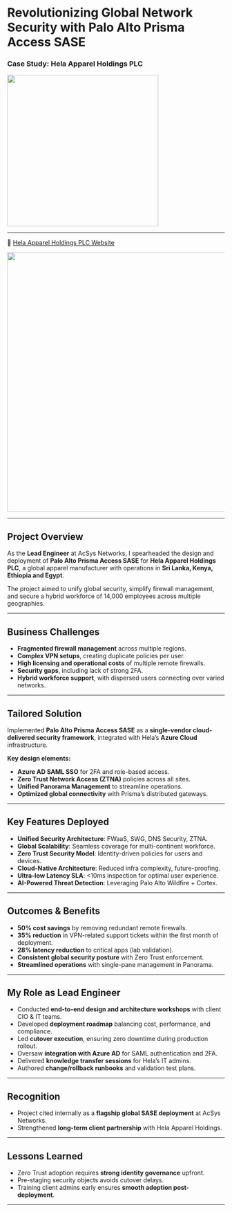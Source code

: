 # Revolutionizing Global Network Security with Palo Alto Prisma Access SASE
### Case Study: Hela Apparel Holdings PLC  
<p>
  <img src="https://img.shields.io/badge/Role-Lead%20Network%20%26%20Security%20Engineer-blue" width="350">
</p>


---
🔗 [Hela Apparel Holdings PLC Website](https://www.helaclothing.com)  

<img src="https://img.shields.io/badge/Sanitized-All%20configs%2C%20IPs%20%26%20diagrams%20are%20sanitized.%20No%20customer%20data%20exposed.-red" width="600">


---

## Project Overview
As the **Lead Engineer** at AcSys Networks, I spearheaded the design and deployment of **Palo Alto Prisma Access SASE** for **Hela Apparel Holdings PLC**, a global apparel manufacturer with operations in **Sri Lanka, Kenya, Ethiopia and Egypt**.  

The project aimed to unify global security, simplify firewall management, and secure a hybrid workforce of 14,000 employees across multiple geographies.  

---

## Business Challenges
- **Fragmented firewall management** across multiple regions.  
- **Complex VPN setups**, creating duplicate policies per user.  
- **High licensing and operational costs** of multiple remote firewalls.  
- **Security gaps**, including lack of strong 2FA.  
- **Hybrid workforce support**, with dispersed users connecting over varied networks.  

---

## Tailored Solution
Implemented **Palo Alto Prisma Access SASE** as a **single-vendor cloud-delivered security framework**, integrated with Hela’s **Azure Cloud** infrastructure.  

**Key design elements:**  
- **Azure AD SAML SSO** for 2FA and role-based access.  
- **Zero Trust Network Access (ZTNA)** policies across all sites.  
- **Unified Panorama Management** to streamline operations.  
- **Optimized global connectivity** with Prisma’s distributed gateways.  

---

## Key Features Deployed
- **Unified Security Architecture**: FWaaS, SWG, DNS Security, ZTNA.  
- **Global Scalability**: Seamless coverage for multi-continent workforce.  
- **Zero Trust Security Model**: Identity-driven policies for users and devices.  
- **Cloud-Native Architecture**: Reduced infra complexity, future-proofing.  
- **Ultra-low Latency SLA**: <10ms inspection for optimal user experience.  
- **AI-Powered Threat Detection**: Leveraging Palo Alto Wildfire + Cortex.  

---

## Outcomes & Benefits
- **50% cost savings** by removing redundant remote firewalls.  
- **35% reduction** in VPN-related support tickets within the first month of deployment.
- **28% latency reduction** to critical apps (lab validation).  
- **Consistent global security posture** with Zero Trust enforcement.  
- **Streamlined operations** with single-pane management in Panorama.  

---

## My Role as Lead Engineer
- Conducted **end-to-end design and architecture workshops** with client CIO & IT teams.  
- Developed **deployment roadmap** balancing cost, performance, and compliance.  
- Led **cutover execution**, ensuring zero downtime during production rollout.  
- Oversaw **integration with Azure AD** for SAML authentication and 2FA.  
- Delivered **knowledge transfer sessions** for Hela’s IT admins.  
- Authored **change/rollback runbooks** and validation test plans.  

---


## Recognition
- Project cited internally as a **flagship global SASE deployment** at AcSys Networks.  
- Strengthened **long-term client partnership** with Hela Apparel Holdings.  

---

## Lessons Learned
- Zero Trust adoption requires **strong identity governance** upfront.  
- Pre-staging security objects avoids cutover delays.  
- Training client admins early ensures **smooth adoption post-deployment**.  

---



